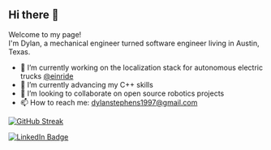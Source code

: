 ## Hi there 👋

<p>Welcome to my page!</br>I'm Dylan, a mechanical engineer turned software engineer living in Austin, Texas. 

- 🔭 I’m currently working on the localization stack for autonomous electric trucks [@einride](https://einride.tech/autonomous)
- 🌱 I’m currently advancing my C++ skills
- 👯 I’m looking to collaborate on open source robotics projects
- 📫 How to reach me: dylanstephens1997@gmail.com

[![GitHub Streak](https://streak-stats.demolab.com?user=dylanstephens1997&theme=github-dark&hide_border=true&mode=weekly&starting_year=2022background=45%2CEBEBEB00%2CFFFFFF00)](https://git.io/streak-stats)

<div id="badges">
  <a href="https://www.linkedin.com/in/dylan-stephens-300252159/">
    <img src="https://img.shields.io/badge/LinkedIn-blue?style=for-the-badge&logo=linkedin&logoColor=white" alt="LinkedIn Badge"/>
  </a>
</div>
